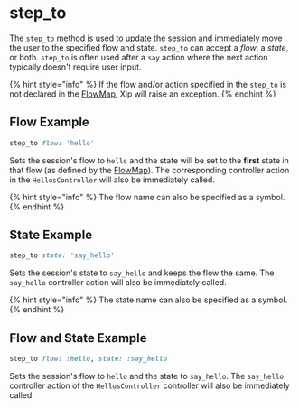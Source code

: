 # step\_to

The `step_to` method is used to update the session and immediately move the user to the specified flow and state. `step_to` can accept a _flow_, a _state_, or both. `step_to` is often used after a `say` action where the next action typically doesn't require user input.

{% hint style="info" %}
If the flow and/or action specified in the `step_to` is not declared in the [FlowMap](../../flows/flowmap.md), Xip will raise an exception.
{% endhint %}

## Flow Example

```ruby
step_to flow: 'hello'
```

Sets the session's flow to `hello` and the state will be set to the **first** state in that flow \(as defined by the [FlowMap](../../flows/flowmap.md)\). The corresponding controller action in the `HellosController` will also be immediately called.

{% hint style="info" %}
The flow name can also be specified as a symbol.
{% endhint %}

## State Example

```ruby
step_to state: 'say_hello'
```

Sets the session's state to `say_hello` and keeps the flow the same. The `say_hello` controller action will also be immediately called.

{% hint style="info" %}
The state name can also be specified as a symbol.
{% endhint %}

## Flow and State Example

```ruby
step_to flow: :hello, state: :say_hello
```

Sets the session's flow to `hello` and the state to `say_hello`. The `say_hello` controller action of the `HellosController` controller will also be immediately called.

